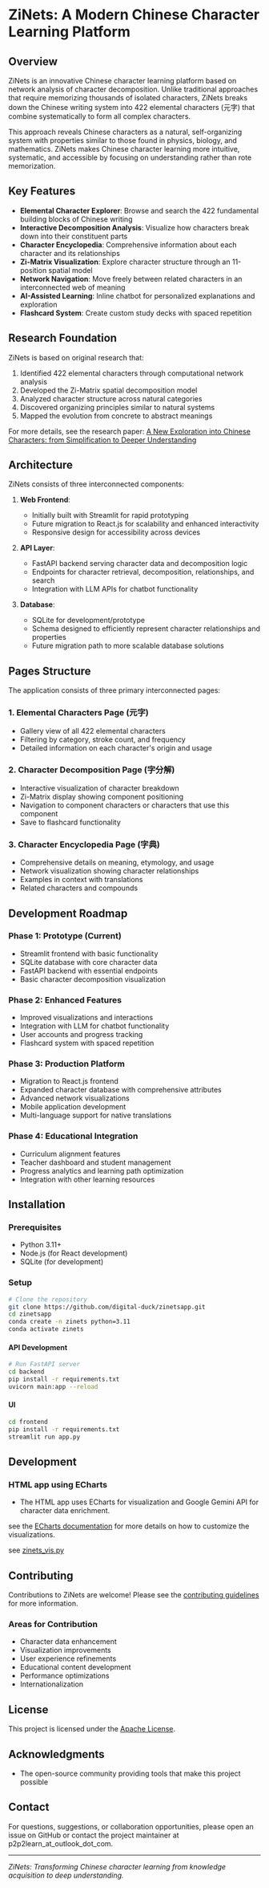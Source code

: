 # ZiNets: A Modern Chinese Character Learning Platform

## Overview

ZiNets is an innovative Chinese character learning platform based on network analysis of character decomposition. Unlike traditional approaches that require memorizing thousands of isolated characters, ZiNets breaks down the Chinese writing system into 422 elemental characters (元字) that combine systematically to form all complex characters.

This approach reveals Chinese characters as a natural, self-organizing system with properties similar to those found in physics, biology, and mathematics. ZiNets makes Chinese character learning more intuitive, systematic, and accessible by focusing on understanding rather than rote memorization.

## Key Features

- **Elemental Character Explorer**: Browse and search the 422 fundamental building blocks of Chinese writing
- **Interactive Decomposition Analysis**: Visualize how characters break down into their constituent parts
- **Character Encyclopedia**: Comprehensive information about each character and its relationships
- **Zi-Matrix Visualization**: Explore character structure through an 11-position spatial model
- **Network Navigation**: Move freely between related characters in an interconnected web of meaning
- **AI-Assisted Learning**: Inline chatbot for personalized explanations and exploration
- **Flashcard System**: Create custom study decks with spaced repetition

## Research Foundation

ZiNets is based on original research that:

1. Identified 422 elemental characters through computational network analysis
2. Developed the Zi-Matrix spatial decomposition model
3. Analyzed character structure across natural categories
4. Discovered organizing principles similar to natural systems
5. Mapped the evolution from concrete to abstract meanings

For more details, see the research paper: [A New Exploration into Chinese Characters: from Simplification to Deeper Understanding](https://arxiv.org/abs/2502.19428)

## Architecture

ZiNets consists of three interconnected components:

1. **Web Frontend**: 
   - Initially built with Streamlit for rapid prototyping
   - Future migration to React.js for scalability and enhanced interactivity
   - Responsive design for accessibility across devices

2. **API Layer**:
   - FastAPI backend serving character data and decomposition logic
   - Endpoints for character retrieval, decomposition, relationships, and search
   - Integration with LLM APIs for chatbot functionality

3. **Database**:
   - SQLite for development/prototype
   - Schema designed to efficiently represent character relationships and properties
   - Future migration path to more scalable database solutions

## Pages Structure

The application consists of three primary interconnected pages:

### 1. Elemental Characters Page (元字)
- Gallery view of all 422 elemental characters
- Filtering by category, stroke count, and frequency
- Detailed information on each character's origin and usage

### 2. Character Decomposition Page (字分解)
- Interactive visualization of character breakdown
- Zi-Matrix display showing component positioning
- Navigation to component characters or characters that use this component
- Save to flashcard functionality

### 3. Character Encyclopedia Page (字典)
- Comprehensive details on meaning, etymology, and usage
- Network visualization showing character relationships
- Examples in context with translations
- Related characters and compounds

## Development Roadmap

### Phase 1: Prototype (Current)
- Streamlit frontend with basic functionality
- SQLite database with core character data
- FastAPI backend with essential endpoints
- Basic character decomposition visualization

### Phase 2: Enhanced Features
- Improved visualizations and interactions
- Integration with LLM for chatbot functionality
- User accounts and progress tracking
- Flashcard system with spaced repetition

### Phase 3: Production Platform
- Migration to React.js frontend
- Expanded character database with comprehensive attributes
- Advanced network visualizations
- Mobile application development
- Multi-language support for native translations

### Phase 4: Educational Integration
- Curriculum alignment features
- Teacher dashboard and student management
- Progress analytics and learning path optimization
- Integration with other learning resources

## Installation

### Prerequisites
- Python 3.11+
- Node.js (for React development)
- SQLite (for development)

### Setup

```bash
# Clone the repository
git clone https://github.com/digital-duck/zinetsapp.git
cd zinetsapp
conda create -n zinets python=3.11
conda activate zinets
```

#### API Development
```bash
# Run FastAPI server
cd backend
pip install -r requirements.txt
uvicorn main:app --reload
```

#### UI 
```bash
cd frontend
pip install -r requirements.txt
streamlit run app.py
```

## Development
### HTML app using ECharts
- The HTML app uses ECharts for visualization and Google Gemini API for character data enrichment.

see the [ECharts documentation](https://echarts.apache.org/en/index.html) for more details on how to customize the visualizations.

see [zinets_vis.py](https://github.com/digital-duck/zinetsapp/blob/main/dev/zinets-POC/echart/gemini/zinets_vis.py)

## Contributing

Contributions to ZiNets are welcome! Please see the [contributing guidelines](CONTRIBUTING.md) for more information.

### Areas for Contribution
- Character data enhancement
- Visualization improvements
- User experience refinements
- Educational content development
- Performance optimizations
- Internationalization

## License

This project is licensed under the [Apache License](LICENSE).

## Acknowledgments

- The open-source community providing tools that make this project possible

## Contact

For questions, suggestions, or collaboration opportunities, please open an issue on GitHub or contact the project maintainer at p2p2learn_at_outlook_dot_com.

---

*ZiNets: Transforming Chinese character learning from knowledge acquisition to deep understanding.*
